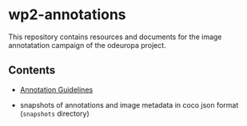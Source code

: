 # wp2-annotations
This repository contains resources and documents for the image annotatation campaign of the odeuropa project.

## Contents

- [Annotation Guidelines](annotation-guidelines/annotation-guidelines.md)

- snapshots of annotations and image metadata in coco json format (`snapshots` directory)

